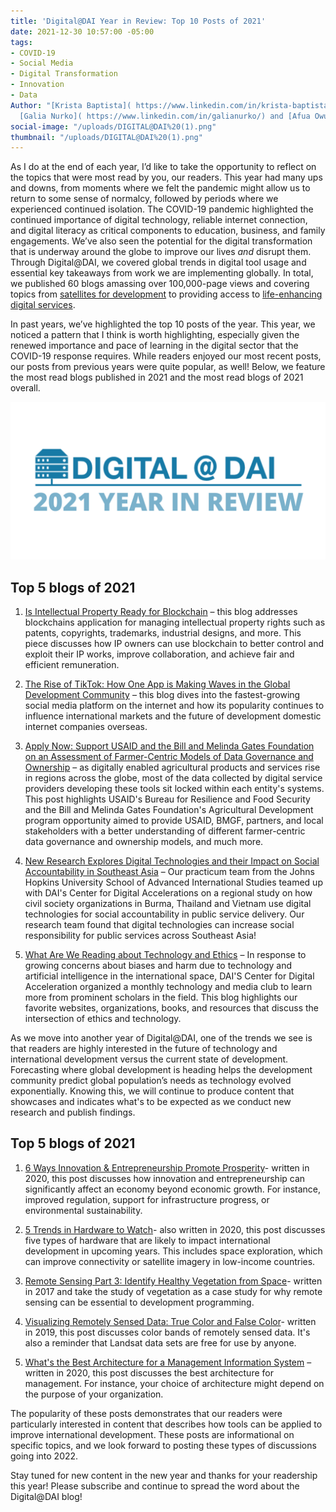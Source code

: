 ```yaml
---
title: 'Digital@DAI Year in Review: Top 10 Posts of 2021'
date: 2021-12-30 10:57:00 -05:00
tags:
- COVID-19
- Social Media
- Digital Transformation
- Innovation
- Data
Author: "[Krista Baptista]( https://www.linkedin.com/in/krista-baptista-2202aa/) and
  [Galia Nurko]( https://www.linkedin.com/in/galianurko/) and [Afua Owusu]( https://dai-global-digital.com/authors/afua-owusu/)"
social-image: "/uploads/DIGITAL@DAI%20(1).png"
thumbnail: "/uploads/DIGITAL@DAI%20(1).png"
---
```


As I do at the end of each year, I’d like to take the opportunity to reflect on the topics that were most read by you, our readers. This year had many ups and downs, from moments where we felt the pandemic might allow us to return to some sense of normalcy, followed by periods where we experienced continued isolation. The COVID-19 pandemic highlighted the continued importance of digital technology, reliable internet connection, and digital literacy as critical components to education, business, and family engagements. We’ve also seen the potential for the digital transformation that is underway around the globe to improve our lives *and* disrupt them. Through Digital@DAI, we covered global trends in digital tool usage and essential key takeaways from work we are implementing globally. In total, we published 60 blogs amassing over 100,000-page views and covering topics from [satellites for development](https://dai-global-digital.com/the-future-is-looking-up-satellites-for-development.html) to providing access to [life-enhancing digital services](https://dai-global-digital.com/meaningful-connectivity-providing-access-to-life-enhancing-digital-services.html?utm_source=daidotcom).

In past years, we’ve highlighted the top 10 posts of the year. This year, we noticed a pattern that I think is worth highlighting, especially given the renewed importance and pace of learning in the digital sector that the COVID-19 response requires. While readers enjoyed our most recent posts, our posts from previous years were quite popular, as well! Below, we feature the most read blogs published in 2021 and the most read blogs of 2021 overall.

![DIGITAL@DAI (1).png](/uploads/DIGITAL@DAI%20(1).png)

<!--more-->

## Top 5 blogs of 2021

1. [Is Intellectual Property Ready for Blockchain](https://dai-global-digital.com/is-intellectual-property-ready-for-blockchain.html) – this blog addresses blockchains application for managing intellectual property rights such as patents, copyrights, trademarks, industrial designs, and more. This piece discusses how IP owners can use blockchain to better control and exploit their IP works, improve collaboration, and achieve fair and efficient remuneration.

2. [The Rise of TikTok: How One App is Making Waves in the Global Development Community](https://dai-global-digital.com/the-rise-of-tiktok-how-one-app-is-making-waves-in-the-global-development-community.html) – this blog dives into the fastest-growing social media platform on the internet and how its popularity continues to influence international markets and the future of development domestic internet companies overseas.

3. [Apply Now: Support USAID and the Bill and Melinda Gates Foundation on an Assessment of Farmer-Centric Models of Data Governance and Ownership](https://dai-global-digital.com/apply-now-to-support-usaid-and-the-bill-and-melinda-gates-foundation-on-an-assessment-on-farmer-centric-models-of-data-governance-and-ownership.html) – as digitally enabled agricultural products and services rise in regions across the globe, most of the data collected by digital service providers developing these tools sit locked within each entity's systems. This post highlights USAID's Bureau for Resilience and Food Security and the Bill and Melinda Gates Foundation's Agricultural Development program opportunity aimed to provide USAID, BMGF, partners, and local stakeholders with a better understanding of different farmer-centric data governance and ownership models, and much more.

4. [New Research Explores Digital Technologies and their Impact on Social Accountability in Southeast Asia](https://dai-global-digital.com/idev-practicum-2021-exploring-digital-technologies-and-their-impact-on-social-accountability-in-southeast-asia.html) – Our practicum team from the Johns Hopkins University School of Advanced International Studies teamed up with DAI's Center for Digital Accelerations on a regional study on how civil society organizations in Burma, Thailand and Vietnam use digital technologies for social accountability in public service delivery. Our research team found that digital technologies can increase social responsibility for public services across Southeast Asia!

5. [What Are We Reading about Technology and Ethics](https://dai-global-digital.com/what-are-we-reading-about-technology-and-ethics.html) – In response to growing concerns about biases and harm due to technology and artificial intelligence in the international space, DAI'S Center for Digital Acceleration organized a monthly technology and media club to learn more from prominent scholars in the field. This blog highlights our favorite websites, organizations, books, and resources that discuss the intersection of ethics and technology.

As we move into another year of Digital@DAI, one of the trends we see is that readers are highly interested in the future of technology and international development versus the current state of development. Forecasting where global development is heading helps the development community predict global population’s needs as technology evolved exponentially. Knowing this, we will continue to produce content that showcases and indicates what's to be expected as we conduct new research and publish findings.

## Top 5 blogs of 2021

1. [6 Ways Innovation & Entrepreneurship Promote Prosperity](https://dai-global-digital.com/6-ways-innovation-and-entrepreneurship-promote-prosperity.html)- written in 2020, this post discusses how innovation and entrepreneurship can significantly affect an economy beyond economic growth. For instance, improved regulation, support for infrastructure progress, or environmental sustainability.

2. [5 Trends in Hardware to Watch](https://dai-global-digital.com/five-trends-in-hardware-to-watch.html)- also written in 2020, this post discusses five types of hardware that are likely to impact international development in upcoming years. This includes space exploration, which can improve connectivity or satellite imagery in low-income countries.

3. [Remote Sensing Part 3: Identify Healthy Vegetation from Space](https://dai-global-digital.com/lush-green-remote-sensing.html)- written in 2017 and take the study of vegetation as a case study for why remote sensing can be essential to development programming.

4. [Visualizing Remotely Sensed Data: True Color and False Color](https://dai-global-digital.com/visualizing-remotely-sensed-data-true-color-and-false-color.html)- written in 2019, this post discusses color bands of remotely sensed data. It's also a reminder that Landsat data sets are free for use by anyone.

5. [What's the Best Architecture for a Management Information System](https://dai-global-digital.com/the-back-end-of-management-information-systems.html) – written in 2020, this post discusses the best architecture for management. For instance, your choice of architecture might depend on the purpose of your organization.

The popularity of these posts demonstrates that our readers were particularly interested in content that describes how tools can be applied to improve international development. These posts are informational on specific topics, and we look forward to posting these types of discussions going into 2022.

Stay tuned for new content in the new year and thanks for your readership this year! Please subscribe and continue to spread the word about the Digital@DAI blog!